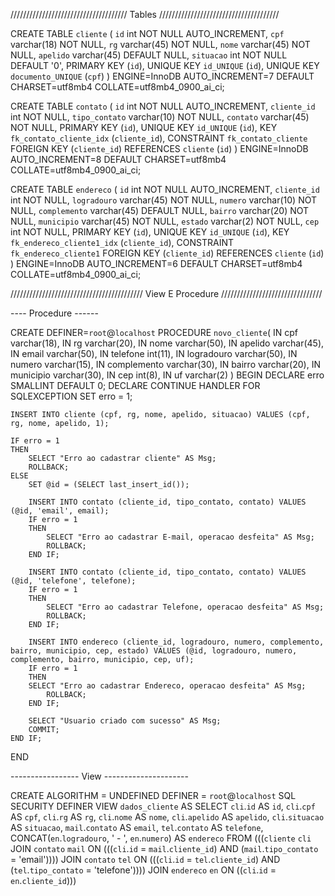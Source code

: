 ///////////////////////////////////// Tables //////////////////////////////////////

CREATE TABLE `cliente` (
  `id` int NOT NULL AUTO_INCREMENT,
  `cpf` varchar(18) NOT NULL,
  `rg` varchar(45) NOT NULL,
  `nome` varchar(45) NOT NULL,
  `apelido` varchar(45) DEFAULT NULL,
  `situacao` int NOT NULL DEFAULT '0',
  PRIMARY KEY (`id`),
  UNIQUE KEY `id_UNIQUE` (`id`),
  UNIQUE KEY `documento_UNIQUE` (`cpf`)
) ENGINE=InnoDB AUTO_INCREMENT=7 DEFAULT CHARSET=utf8mb4 COLLATE=utf8mb4_0900_ai_ci;


CREATE TABLE `contato` (
  `id` int NOT NULL AUTO_INCREMENT,
  `cliente_id` int NOT NULL,
  `tipo_contato` varchar(10) NOT NULL,
  `contato` varchar(45) NOT NULL,
  PRIMARY KEY (`id`),
  UNIQUE KEY `id_UNIQUE` (`id`),
  KEY `fk_contato_cliente_idx` (`cliente_id`),
  CONSTRAINT `fk_contato_cliente` FOREIGN KEY (`cliente_id`) REFERENCES `cliente` (`id`)
) ENGINE=InnoDB AUTO_INCREMENT=8 DEFAULT CHARSET=utf8mb4 COLLATE=utf8mb4_0900_ai_ci;

CREATE TABLE `endereco` (
  `id` int NOT NULL AUTO_INCREMENT,
  `cliente_id` int NOT NULL,
  `logradouro` varchar(45) NOT NULL,
  `numero` varchar(10) NOT NULL,
  `complemento` varchar(45) DEFAULT NULL,
  `bairro` varchar(20) NOT NULL,
  `municipio` varchar(45) NOT NULL,
  `estado` varchar(2) NOT NULL,
  `cep` int NOT NULL,
  PRIMARY KEY (`id`),
  UNIQUE KEY `id_UNIQUE` (`id`),
  KEY `fk_endereco_cliente1_idx` (`cliente_id`),
  CONSTRAINT `fk_endereco_cliente1` FOREIGN KEY (`cliente_id`) REFERENCES `cliente` (`id`)
) ENGINE=InnoDB AUTO_INCREMENT=6 DEFAULT CHARSET=utf8mb4 COLLATE=utf8mb4_0900_ai_ci;


////////////////////////////////////////// View E Procedure ////////////////////////////////

 ---- Procedure ------

CREATE DEFINER=`root`@`localhost` PROCEDURE `novo_cliente`(
IN cpf varchar(18),
IN rg varchar(20),
IN nome varchar(50),
IN apelido varchar(45),
IN email varchar(50),
IN telefone int(11),
IN logradouro varchar(50),
IN numero varchar(15),
IN complemento varchar(30),
IN bairro varchar(20),
IN municipio varchar(30),
IN cep int(8),
IN uf varchar(2)
)
BEGIN
	DECLARE erro SMALLINT DEFAULT 0;
    DECLARE CONTINUE HANDLER FOR SQLEXCEPTION SET erro = 1;
    
    INSERT INTO cliente (cpf, rg, nome, apelido, situacao) VALUES (cpf, rg, nome, apelido, 1);
    
    IF erro = 1
    THEN
		SELECT "Erro ao cadastrar cliente" AS Msg;
        ROLLBACK;
	ELSE
		SET @id = (SELECT last_insert_id());
		
		INSERT INTO contato (cliente_id, tipo_contato, contato) VALUES (@id, 'email', email);
        IF erro = 1
        THEN
			SELECT "Erro ao cadastrar E-mail, operacao desfeita" AS Msg;
			ROLLBACK;
		END IF;
        
		INSERT INTO contato (cliente_id, tipo_contato, contato) VALUES (@id, 'telefone', telefone);
		IF erro = 1
        THEN
			SELECT "Erro ao cadastrar Telefone, operacao desfeita" AS Msg;
			ROLLBACK;
		END IF;
        
		INSERT INTO endereco (cliente_id, logradouro, numero, complemento, bairro, municipio, cep, estado) VALUES (@id, logradouro, numero, complemento, bairro, municipio, cep, uf);
		IF erro = 1
        THEN
        SELECT "Erro ao cadastrar Endereco, operacao desfeita" AS Msg;
			ROLLBACK;
		END IF;
        
		SELECT "Usuario criado com sucesso" AS Msg;
        COMMIT;
	END IF;
END


 ----------------- View ---------------------


 CREATE 
    ALGORITHM = UNDEFINED 
    DEFINER = `root`@`localhost` 
    SQL SECURITY DEFINER
VIEW `dados_cliente` AS
    SELECT 
        `cli`.`id` AS `id`,
        `cli`.`cpf` AS `cpf`,
        `cli`.`rg` AS `rg`,
        `cli`.`nome` AS `nome`,
        `cli`.`apelido` AS `apelido`,
        `cli`.`situacao` AS `situacao`,
        `mail`.`contato` AS `email`,
        `tel`.`contato` AS `telefone`,
        CONCAT(`en`.`logradouro`, ' - ', `en`.`numero`) AS `endereco`
    FROM
        (((`cliente` `cli`
        JOIN `contato` `mail` ON (((`cli`.`id` = `mail`.`cliente_id`)
            AND (`mail`.`tipo_contato` = 'email'))))
        JOIN `contato` `tel` ON (((`cli`.`id` = `tel`.`cliente_id`)
            AND (`tel`.`tipo_contato` = 'telefone'))))
        JOIN `endereco` `en` ON ((`cli`.`id` = `en`.`cliente_id`)))
